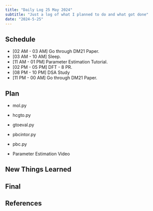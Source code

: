 ```yaml
---
title: "Daily Log 25 May 2024"
subtitle: "Just a log of what I planned to do and what got done"
date: "2024-5-25"
---
```


## Schedule

- [02 AM - 03 AM] Go through DM21 Paper.
- [03 AM - 10 AM] Sleep.
- [11 AM - 01 PM] Parameter Estimation Tutorial.
- [02 PM - 05 PM] DFT - 8 PR.
- [08 PM - 10 PM] DSA Study
- [11 PM - 00 AM] Go through DM21 Paper.

## Plan

- mol.py
- hcgto.py
- gtoeval.py
- pbcintor.py
- pbc.py

- Parameter Estimation Video

## New Things Learned

## Final



## References
